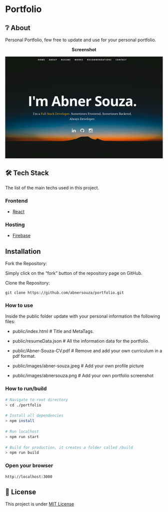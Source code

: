 # Portfolio

## ❔ About

Personal Portfolio, few free to update and use for your personal portfolio.

<p align="center"><b>Screenshot</b></p>
<p align="center">
  <img src="https://raw.githubusercontent.com/abnersouza/portfolio/master/public/images/abnersouza.png" alt="Portfolio" />
</p>

## 🛠 Tech Stack

The list of the main techs used in this project.

### Frontend

- [React](https://reactjs.org/)

### Hosting

- [Firebase](https://firebase.com/)

## Installation

Fork the Repository:

Simply click on the “fork” button of the repository page on GitHub.

Clone the Repository:

```
git clone https://github.com/abnersouza/portfolio.git
```

### How to use

Inside the public folder update with your personal information the following files:

- public/index.html # Title and MetaTags.

- public/resumeData.json # All the information data for the portfolio.

- public/Abner-Souza-CV.pdf # Remove and add your own curriculum in a pdf format.

- public/images/abner-souza.jpeg # Add your own profile picture

- public/images/abnersouza.png # Add your own portfolio screenshot

### How to run/build

```bash
# Navigate to root directory
> cd ./portfolio

# Install all dependencies
> npm install

# Run localhost
> npm run start

# Build for production, it creates a folder called /build
> npm run build

```

### Open your browser

```
http://localhost:3000
```

## 📜 License

This project is under [MIT License](https://github.com/abnersouza/portfolio/blob/master/LICENSE)
